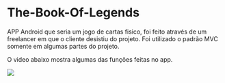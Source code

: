 # The-Book-Of-Legends
APP Android que seria um jogo de cartas fisico, foi feito através de um freelancer em que o cliente desistiu do projeto.
Foi utilizado o padrão MVC somente em algumas partes do projeto.

O video abaixo mostra algumas das funções feitas no app.

[![](http://img.youtube.com/vi/FvxAFqMda40/0.jpg)](http://www.youtube.com/watch?v=FvxAFqMda40 "")
